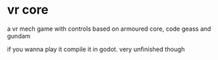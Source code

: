 # vr core
a vr mech game with controls based on armoured core, code geass and gundam

if you wanna play it compile it in godot. very unfinished though
